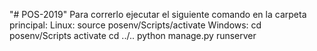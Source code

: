 "# POS-2019" 
Para correrlo ejecutar el siguiente comando en la carpeta principal: 
Linux:
  source posenv/Scripts/activate
Windows:
  cd posenv/Scripts
  activate
  cd ../..
python manage.py runserver
